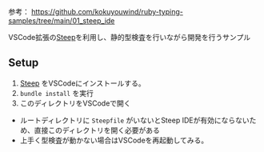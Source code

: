 参考： https://github.com/kokuyouwind/ruby-typing-samples/tree/main/01_steep_ide

VSCode拡張の[Steep](https://marketplace.visualstudio.com/items?itemName=soutaro.steep-vscode)を利用し、静的型検査を行いながら開発を行うサンプル

## Setup

 1. [Steep](https://marketplace.visualstudio.com/items?itemName=soutaro.steep-vscode) をVSCodeにインストールする。
 2. `bundle install` を実行
 3. このディレクトリをVSCodeで開く
   * ルートディレクトリに `Steepfile` がいないとSteep IDEが有効にならないため、直接このディレクトリを開く必要がある
   * 上手く型検査が動かない場合はVSCodeを再起動してみる。
